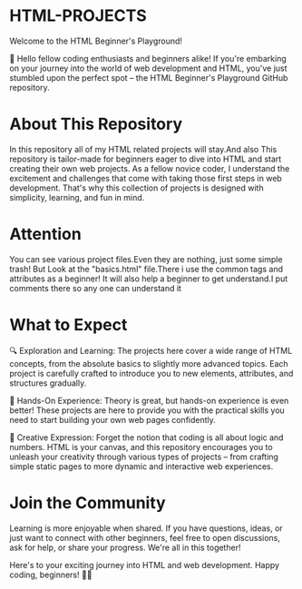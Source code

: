 # HTML-PROJECTS

Welcome to the HTML Beginner's Playground!

👋 Hello fellow coding enthusiasts and beginners alike! If you're embarking on your journey into the world of web development and HTML, you've just stumbled upon the perfect spot – the HTML Beginner's Playground GitHub repository.

# About This Repository

In this repository all of my HTML related projects will stay.And also This repository is tailor-made for beginners eager to dive into HTML and start creating their own web projects. As a fellow novice coder, I understand the excitement and challenges that come with taking those first steps in web development. That's why this collection of projects is designed with simplicity, learning, and fun in mind.

# Attention
You can see various project files.Even they are nothing, just some simple trash! But Look at the "basics.html" file.There i use the common tags and attributes as a beginner! It will also help a beginner to get understand.I put comments there so any one can understand it

# What to Expect

🔍 Exploration and Learning: The projects here cover a wide range of HTML concepts, from the absolute basics to slightly more advanced topics. Each project is carefully crafted to introduce you to new elements, attributes, and structures gradually.

🚀 Hands-On Experience: Theory is great, but hands-on experience is even better! These projects are here to provide you with the practical skills you need to start building your own web pages confidently.

🌈 Creative Expression: Forget the notion that coding is all about logic and numbers. HTML is your canvas, and this repository encourages you to unleash your creativity through various types of projects – from crafting simple static pages to more dynamic and interactive web experiences.

# Join the Community
Learning is more enjoyable when shared. If you have questions, ideas, or just want to connect with other beginners, feel free to open discussions, ask for help, or share your progress. We're all in this together!

Here's to your exciting journey into HTML and web development. Happy coding, beginners! 🚀🌐
